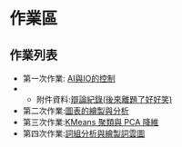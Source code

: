 # 作業區

## 作業列表
- 第一次作業: [AI與IO的控制](https://github.com/jaunty0216/ForSophomoreCourse/blob/main/%E7%AC%AC%E5%9B%9B%E9%80%B1_%E9%82%8F%E8%BC%AF%E6%A2%9D%E4%BB%B6%E6%8E%A7%E5%88%B6AI_%E5%92%96%E5%93%A9%E9%A3%AF%E6%8B%8C%E8%88%87%E4%B8%8D%E6%8B%8C%E7%9A%84%E7%B5%82%E6%A5%B5%E8%BE%AF%E8%AB%96%E8%B3%BD.ipynb)
- - 附件資料:[辯論紀錄(後來離題了好好笑)](https://docs.google.com/spreadsheets/d/161euJffjihgIKrZRsuhH6uJum3igq4cJ5kyqXmPup2Q/edit?usp=sharing)
- 第二次作業:[圖表的繪製與分析](https://colab.research.google.com/github/jaunty0216/ForSophomoreCourse/blob/main/%E7%AC%AC%E5%85%AD%E9%80%B1_%E8%AE%93%E6%88%91%E5%BA%B7%E5%BA%B7%E5%B0%BC%E5%80%91%E8%B2%B7%E4%BA%86%E7%94%9A%E9%BA%BC%E5%91%A2~.ipynb)
- 第三次作業:[KMeans 聚類與 PCA 降維](https://colab.research.google.com/drive/1WtrO9DCnGV_V80m36Pw5MJ6t-T9zk0j5?usp=sharing) 
- 第四次作業:[詞組分析與繪製詞雲圖](https://colab.research.google.com/github/jaunty0216/ForSophomoreCourse/blob/main/%E7%AC%AC%E5%85%AB%E9%80%B1_%E4%BD%A0%E5%80%91%E8%AA%AA%E5%95%A5%E5%91%A2.ipynb)
